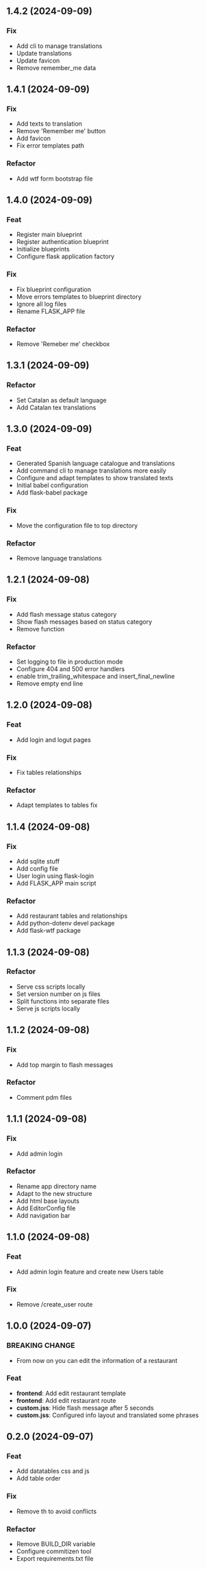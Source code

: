 ## 1.4.2 (2024-09-09)

### Fix

- Add cli to manage translations
- Update translations
- Update favicon
- Remove remember_me data

## 1.4.1 (2024-09-09)

### Fix

- Add texts to translation
- Remove 'Remember me' button
- Add favicon
- Fix error templates path

### Refactor

- Add wtf form bootstrap file

## 1.4.0 (2024-09-09)

### Feat

- Register main blueprint
- Register authentication blueprint
- Initialize blueprints
- Configure flask application factory

### Fix

- Fix blueprint configuration
- Move errors templates to blueprint directory
- Ignore all log files
- Rename FLASK_APP file

### Refactor

- Remove 'Remeber me' checkbox

## 1.3.1 (2024-09-09)

### Refactor

- Set Catalan as default language
- Add Catalan tex translations

## 1.3.0 (2024-09-09)

### Feat

- Generated Spanish language catalogue and translations
- Add command cli to manage translations more easily
- Configure and adapt templates to show translated texts
- Initial babel configuration
- Add flask-babel package

### Fix

- Move the configuration file to top directory

### Refactor

- Remove language translations

## 1.2.1 (2024-09-08)

### Fix

- Add flash message status category
- Show flash messages based on status category
- Remove function

### Refactor

- Set logging to file in production mode
- Configure 404 and 500 error handlers
- enable trim_trailing_whitespace and insert_final_newline
- Remove empty end line

## 1.2.0 (2024-09-08)

### Feat

- Add login and logut pages

### Fix

- Fix tables relationships

### Refactor

- Adapt templates to tables fix

## 1.1.4 (2024-09-08)

### Fix

- Add sqlite stuff
- Add config file
- User login using flask-login
- Add FLASK_APP main script

### Refactor

- Add restaurant tables and relationships
- Add python-dotenv devel package
- Add flask-wtf package

## 1.1.3 (2024-09-08)

### Refactor

- Serve css scripts locally
- Set version number on js files
- Split functions into separate files
- Serve js scripts locally

## 1.1.2 (2024-09-08)

### Fix

- Add top margin to flash messages

### Refactor

- Comment pdm files

## 1.1.1 (2024-09-08)

### Fix

- Add admin login

### Refactor

- Rename app directory name
- Adapt to the new structure
- Add html base layouts
- Add EditorConfig file
- Add navigation bar

## 1.1.0 (2024-09-08)

### Feat

- Add admin login feature and create new Users table

### Fix

- Remove /create_user route

## 1.0.0 (2024-09-07)

### BREAKING CHANGE

- From now on you can edit the information of a restaurant

### Feat

- **frontend**: Add edit restaurant template
- **frontend**: Add edit restaurant route
- **custom.jss**: Hide flash message after 5 seconds
- **custom.jss**: Configured info layout and translated some phrases

## 0.2.0 (2024-09-07)

### Feat

- Add datatables css and js
- Add table order

### Fix

- Remove th to avoid conflicts

### Refactor

- Remove BUILD_DIR variable
- Configure commitizen tool
- Export requirements.txt file
